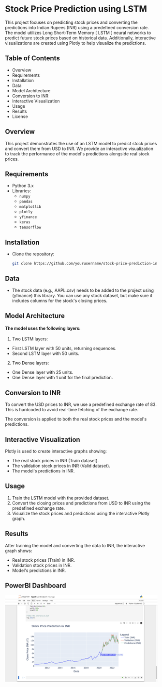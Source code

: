 # Stock Price Prediction using LSTM

This project focuses on predicting stock prices and converting the predictions into Indian Rupees (INR) using a predefined conversion rate. The model utilizes Long Short-Term Memory [ LSTM ] neural networks to predict future stock prices based on historical data. Additionally, interactive visualizations are created using Plotly to help visualize the predictions.

## Table of Contents
- Overview
- Requirements
- Installation
- Data
- Model Architecture
- Conversion to INR
- Interactive Visualization
- Usage
- Results
- License

## Overview
This project demonstrates the use of an LSTM model to predict stock prices and convert them from USD to INR. We provide an interactive visualization to track the performance of the model's predictions alongside real stock prices.

## Requirements
- Python 3.x
- Libraries:
  - `numpy`
  - `pandas`
  - `matplotlib`
  - `plotly`
  - `yfinance`
  - `keras`
  - `tensorflow`

## Installation
- Clone the repository:
   ```bash
   git clone https://github.com/yourusername/stock-price-prediction-inr.git
   ```
## Data

- The stock data (e.g., AAPL.csv) needs to be added to the project using (yfinance) this library. You can use any stock dataset, but make sure it includes columns for the stock's closing prices.
## Model Architecture

#### The model uses the following layers:

1) Two LSTM layers:
- First LSTM layer with 50 units, returning sequences.
- Second LSTM layer with 50 units.
2) Two Dense layers:
- One Dense layer with 25 units.
- One Dense layer with 1 unit for the final prediction.
## Conversion to INR

To convert the USD prices to INR, we use a predefined exchange rate of 83. This is hardcoded to avoid real-time fetching of the exchange rate.

The conversion is applied to both the real stock prices and the model's predictions.

## Interactive Visualization

Plotly is used to create interactive graphs showing:

- The real stock prices in INR (Train dataset).
- The validation stock prices in INR (Valid dataset).
- The model's predictions in INR.
## Usage

1) Train the LSTM model with the provided dataset.
2) Convert the closing prices and predictions from USD to INR using the predefined exchange rate.
3) Visualize the stock prices and predictions using the interactive Plotly graph.
## Results

After training the model and converting the data to INR, the interactive graph shows:

- Real stock prices (Train) in INR.
- Validation stock prices in INR.
- Model's predictions in INR.

## PowerBI Dashboard
![PowerBI Dashboard Screenshot](https://github.com/pawanm07/CodeAlphaProject1/blob/main/OUTPUT.png)
